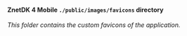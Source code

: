 #### ZnetDK 4 Mobile `./public/images/favicons` directory
*This folder contains the custom favicons of the application.*

